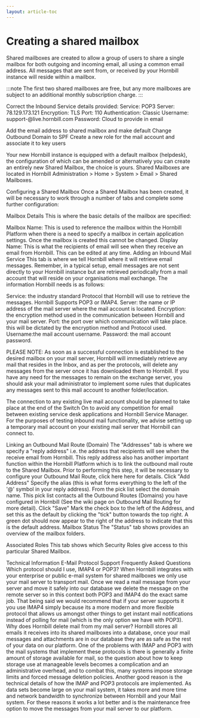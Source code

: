 ```yaml
---
layout: article-toc
---
```

# Creating a shared mailbox
Shared mailboxes are created to allow a group of users to share a single mailbox for both outgoing and incoming email, all using a common email address. All messages that are sent from, or received by your Hornbill instance will reside within a mailbox.

:::note
The first two shared mailboxes are free, but any more mailboxes are subject to an additional monthly subscription charge.
:::


Correct the Inbound Service details provided:
Service: POP3
Server: 78.129.173.121
Encryption: TLS
Port: 110
Authentication: Classic
Username: support-<instancename>@live.hornbill.com
Password: Cloud to provide in email

Add the email address to shared mailbox and make default
Change Outbound Domain to SPF
Create a new role for the mail account and associate it to key users


Your new Hornbill instance is equipped with a default mailbox (helpdesk), the configuration of which can be amended or alternatively you can create an entirely new Shared Mailbox, the choice is yours.
Shared Mailboxes are located in Hornbill Administration > Home > System > Email > Shared Mailboxes.


Configuring a Shared Mailbox
Once a Shared Mailbox has been created, it will be necessary to work through a number of tabs and complete some further configuration:

Mailbox Details
This is where the basic details of the mailbox are specified:

Mailbox Name: This is used to reference the mailbox within the Hornbill Platform when there is a need to specify a mailbox in certain application settings. Once the mailbox is created this cannot be changed.
Display Name: This is what the recipients of email will see when they receive an email from Hornbill. This can be edited at any time.
Adding an Inbound Mail Service
This tab is where we tell Hornbill where it will retrieve email messages. Remember, in a typical setup, email messages are not sent directly to your Hornbill instance but are retrieved periodically from a mail account that will reside on your organisations mail exchange. The information Hornbill needs is as follows:

Service: the industry standard Protocol that Hornbill will use to retrieve the messages. Hornbill Supports POP3 or IMAP4.
Server: the name or IP address of the mail server where the mail account is located.
Encryption: the encryption method used in the communication between Hornbill and your mail server.
Port: the port over which communication will take place. this will be dictated by the encryption method and Protocol used.
Username:the mail account username.
Password: the mail account password.

PLEASE NOTE: As soon as a successful connection is established to the desired mailbox on your mail server, Hornbill will immediately retrieve any mail that resides in the Inbox, and as per the protocols, will delete any messages from the server once it has downloaded them to Hornbill. If you have any need for the messages to remain on the exchange server, you should ask your mail administrator to implement some rules that duplicates any messages sent to this mail account to another folder/location.

The connection to any existing live mail account should be planned to take place at the end of the Switch On to avoid any competition for email between existing service desk applications and Hornbill Service Manager. For the purposes of testing inbound mail functionality, we advise setting up a temporary mail account on your existing mail server that Hornbill can connect to.

Linking an Outbound Mail Route (Domain)
The "Addresses" tab is where we specify a "reply address" i.e. the address that recipients will see when the receive email from Hornbill. This reply address also has another important function within the Hornbill Platform which is to link the outbound mail route to the Shared Mailbox. Prior to performing this step, it will be necessary to configure your Outbound Mail Route, click here here for details.
Click "Add Address"
Specify the alias (this is what forms everything to the left of the '@' symbol in your reply address).
From the pick list select the domain name. This pick list contacts all the Outbound Routes (Domains) you have configured in Hornbill (See the wiki page on Outbound Mail Routing for more detail).
Click "Save"
Mark the check box to the left of the Address, and set this as the default by clicking the "tick" button towards the top right.
A green dot should now appear to the right of the address to indicate that this is the default address.
Mailbox Status
The "Status" tab shows provides an overview of the mailbox folders.

Associated Roles
This tab shows which Security Roles give access to this particular Shared Mailbox.


Technical Information
E-Mail Protocol Support
Frequently Asked Questions
Which protocol should I use, IMAP4 or POP3?
When Hornbill integrates with your enterprise or public e-mail system for shared mailboxes we only use your mail server to transport mail. Once we read a mail message from your server and move it safely into our database we delete the message on the remote server so in this context both POP3 and IMAP4 do the exact same job. That being said we would recommend that if your server supports it you use IMAP4 simply because its a more modern and more flexible protocol that allows us amongst other things to get instant mail notifications instead of polling for mail (which is the only option we have with POP3).
Why does Hornbill delete mail from my mail server?
Hornbill stores all emails it receives into its shared mailboxes into a database, once your mail messages and attachments are in our database they are as safe as the rest of your data on our platform. One of the problems with IMAP and POP3 with the mail systems that implement these protocols is there is generally a finite amount of storage available for mail, so the question about how to keep storage use at manageable levels becomes a complication and an administrative overhead, and to combat this, many systems impose storage limits and forced message deletion policies. Another good reason is the technical details of how the IMAP and POP3 protocols are implemented. As data sets become large on your mail system, it takes more and more time and network bandwidth to synchronize between Hornbill and your Mail system. For these reasons it works a lot better and is the maintenance free option to move the messages from your mail server to our platform.
